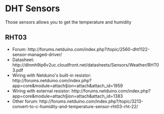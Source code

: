 <h1>DHT Sensors</h1>

Those sensors allows you to get the temperature and humidity

<h2>RHT03</h2>
<ul>
	<li>Forum: http://forums.netduino.com/index.php?/topic/2560-dht1122-sensor-managed-driver/</li>
	<li>Datasheet: http://dlnmh9ip6v2uc.cloudfront.net/datasheets/Sensors/Weather/RHT03.pdf</li>
	<li>Wiring with Netduino's built-in resistor: http://forums.netduino.com/index.php?app=core&module=attach&section=attach&attach_id=1959</li>
	<li>Wiring with external resistor: http://forums.netduino.com/index.php?app=core&module=attach&section=attach&attach_id=1383</li>
	<li>Other forum: http://forums.netduino.com/index.php?/topic/3213-convert-to-c-humidity-and-temperature-sensor-rht03-rht-22/</li>
</ul>